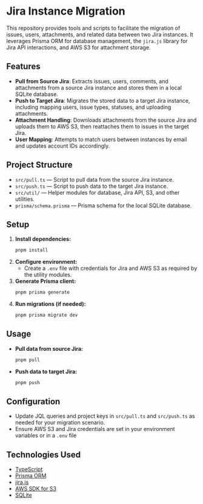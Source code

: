 # Jira Instance Migration

This repository provides tools and scripts to facilitate the migration of issues, users, attachments, and related data between two Jira instances. It leverages Prisma ORM for database management, the `jira.js` library for Jira API interactions, and AWS S3 for attachment storage.

## Features

- **Pull from Source Jira**: Extracts issues, users, comments, and attachments from a source Jira instance and stores them in a local SQLite database.
- **Push to Target Jira**: Migrates the stored data to a target Jira instance, including mapping users, issue types, statuses, and uploading attachments.
- **Attachment Handling**: Downloads attachments from the source Jira and uploads them to AWS S3, then reattaches them to issues in the target Jira.
- **User Mapping**: Attempts to match users between instances by email and updates account IDs accordingly.

## Project Structure

- `src/pull.ts` — Script to pull data from the source Jira instance.
- `src/push.ts` — Script to push data to the target Jira instance.
- `src/util/` — Helper modules for database, Jira API, S3, and other utilities.
- `prisma/schema.prisma` — Prisma schema for the local SQLite database.

## Setup

1. **Install dependencies:**
   ```sh
   pnpm install
   ```
2. **Configure environment:**
   - Create a `.env` file with credentials for Jira and AWS S3 as required by the utility modules.
3. **Generate Prisma client:**
   ```sh
   pnpm prisma generate
   ```
4. **Run migrations (if needed):**
   ```sh
   pnpm prisma migrate dev
   ```

## Usage

- **Pull data from source Jira:**
  ```sh
  pnpm pull
  ```
- **Push data to target Jira:**
  ```sh
  pnpm push
  ```

## Configuration

- Update JQL queries and project keys in `src/pull.ts` and `src/push.ts` as needed for your migration scenario.
- Ensure AWS S3 and Jira credentials are set in your environment variables or in a `.env` file

## Technologies Used

- [TypeScript](https://www.typescriptlang.org/)
- [Prisma ORM](https://www.prisma.io/)
- [jira.js](https://github.com/MrRefactoring/jira.js)
- [AWS SDK for S3](https://docs.aws.amazon.com/AWSJavaScriptSDK/v3/latest/clients/client-s3/)
- [SQLite](https://www.sqlite.org/index.html)
